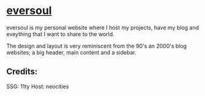 # [eversoul](https://eversoul.neocities.org)

eversoul is my personal website where I host my projects, have my blog and eveything that I want to share to the world.

The design and layout is very reminiscent from the 90's an 2000's blog websites; a big header, main content and a sidebar.

## Credits:

SSG: 11ty
Host: neocities

